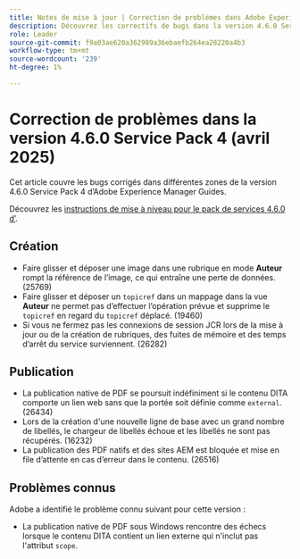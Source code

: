 ```yaml
---
title: Notes de mise à jour | Correction de problèmes dans Adobe Experience Manager Guides 4.6.0 Service Pack 4
description: Découvrez les correctifs de bugs dans la version 4.6.0 Service Pack 4 d’Adobe Experience Manager Guides
role: Leader
source-git-commit: f9a03ae620a362989a36ebaefb264ea28220a4b3
workflow-type: tm+mt
source-wordcount: '239'
ht-degree: 1%

---
```


# Correction de problèmes dans la version 4.6.0 Service Pack 4 (avril 2025)


Cet article couvre les bugs corrigés dans différentes zones de la version 4.6.0 Service Pack 4 d’Adobe Experience Manager Guides.

Découvrez les [instructions de mise à niveau pour le pack de services 4.6.0 d’](upgrade-instructions-4-6-0-sp4.md).

## Création

- Faire glisser et déposer une image dans une rubrique en mode **Auteur** rompt la référence de l’image, ce qui entraîne une perte de données. (25769)
- Faire glisser et déposer un `topicref` dans un mappage dans la vue **Auteur** ne permet pas d’effectuer l’opération prévue et supprime le `topicref` en regard du `topicref` déplacé. (19460)
- Si vous ne fermez pas les connexions de session JCR lors de la mise à jour ou de la création de rubriques, des fuites de mémoire et des temps d’arrêt du service surviennent. (26282)

## Publication

- La publication native de PDF se poursuit indéfiniment si le contenu DITA comporte un lien web sans que la portée soit définie comme `external`. (26434)
- Lors de la création d&#39;une nouvelle ligne de base avec un grand nombre de libellés, le chargeur de libellés échoue et les libellés ne sont pas récupérés. (16232)
- La publication des PDF natifs et des sites AEM est bloquée et mise en file d’attente en cas d’erreur dans le contenu. (26516)

## Problèmes connus

Adobe a identifié le problème connu suivant pour cette version :

- La publication native de PDF sous Windows rencontre des échecs lorsque le contenu DITA contient un lien externe qui n&#39;inclut pas l&#39;attribut `scope`.
